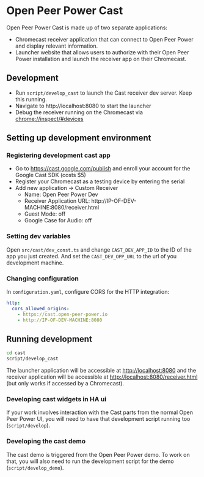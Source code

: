 # Open Peer Power Cast

Open Peer Power Cast is made up of two separate applications:

- Chromecast receiver application that can connect to Open Peer Power and display relevant information.
- Launcher website that allows users to authorize with their Open Peer Power installation and launch the receiver app on their Chromecast.

## Development

- Run `script/develop_cast` to launch the Cast receiver dev server. Keep this running.
- Navigate to http://localhost:8080 to start the launcher
- Debug the receiver running on the Chromecast via [chrome://inspect/#devices](chrome://inspect/#devices)

## Setting up development environment

### Registering development cast app

- Go to https://cast.google.com/publish and enroll your account for the Google Cast SDK (costs \$5)
- Register your Chromecast as a testing device by entering the serial
- Add new application -> Custom Receiver
  - Name: Open Peer Power Dev
  - Receiver Application URL: http://IP-OF-DEV-MACHINE:8080/receiver.html
  - Guest Mode: off
  - Google Case for Audio: off

### Setting dev variables

Open `src/cast/dev_const.ts` and change `CAST_DEV_APP_ID` to the ID of the app you just created. And set the `CAST_DEV_OPP_URL` to the url of you development machine.

### Changing configuration

In `configuration.yaml`, configure CORS for the HTTP integration:

```yaml
http:
  cors_allowed_origins:
    - https://cast.open-peer-power.io
    - http://IP-OF-DEV-MACHINE:8080
```

## Running development

```bash
cd cast
script/develop_cast
```

The launcher application will be accessible at [http://localhost:8080](http://localhost:8080) and the receiver application will be accessible at [http://localhost:8080/receiver.html](http://localhost:8080/receiver.html) (but only works if accessed by a Chromecast).

### Developing cast widgets in HA ui

If your work involves interaction with the Cast parts from the normal Open Peer Power UI, you will need to have that development script running too (`script/develop`).

### Developing the cast demo

The cast demo is triggered from the Open Peer Power demo. To work on that, you will also need to run the development script for the demo (`script/develop_demo`).
